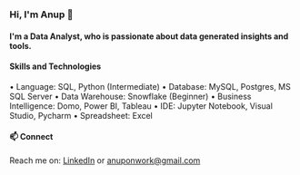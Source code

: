 
### Hi, I'm Anup 👋

#### I'm a Data Analyst, who is passionate about data generated insights and tools.

#### Skills and Technologies

• Language: SQL, Python (Intermediate)
• Database: MySQL, Postgres, MS SQL Server
• Data Warehouse: Snowflake (Beginner)
• Business Intelligence: Domo, Power BI, Tableau
• IDE: Jupyter Notebook, Visual Studio, Pycharm
• Spreadsheet: Excel

#### 📫 Connect 
Reach me on: <a href="https://www.linkedin.com/in/anup-meshram/">LinkedIn</a> or anuponwork@gmail.com
